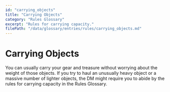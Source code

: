 ```yaml
---
id: "carrying_objects"
title: "Carrying Objects"
category: "Rules Glossary"
excerpt: "Rules for carrying capacity."
filePath: "/data/glossary/entries/rules/carrying_objects.md"
---
```

# Carrying Objects
You can usually carry your gear and treasure without worrying about the weight of those objects. If you try to haul an unusually heavy object or a massive number of lighter objects, the DM might require you to abide by the rules for carrying capacity in the Rules Glossary.
